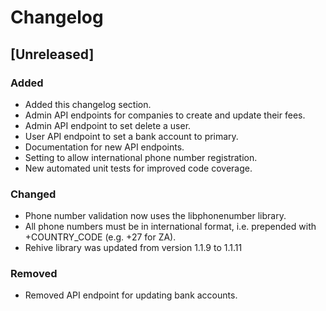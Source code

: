 # Changelog

## [Unreleased]

### Added
- Added this changelog section.
- Admin API endpoints for companies to create and update their fees.
- Admin API endpoint to set delete a user.
- User API endpoint to set a bank account to primary.
- Documentation for new API endpoints.
- Setting to allow international phone number registration.
- New automated unit tests for improved code coverage.

### Changed
- Phone number validation now uses the libphonenumber library.
- All phone numbers must be in international format, i.e. prepended with +COUNTRY_CODE (e.g. +27 for ZA).
- Rehive library was updated from version 1.1.9 to 1.1.11

### Removed
- Removed API endpoint for updating bank accounts.
